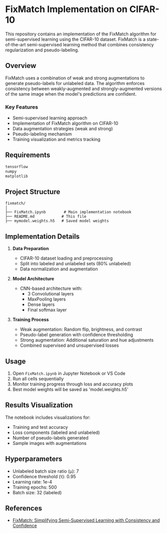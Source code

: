# FixMatch Implementation on CIFAR-10

This repository contains an implementation of the FixMatch algorithm for semi-supervised learning using the CIFAR-10 dataset. FixMatch is a state-of-the-art semi-supervised learning method that combines consistency regularization and pseudo-labeling.

## Overview

FixMatch uses a combination of weak and strong augmentations to generate pseudo-labels for unlabeled data. The algorithm enforces consistency between weakly-augmented and strongly-augmented versions of the same image when the model's predictions are confident.

### Key Features

- Semi-supervised learning approach
- Implementation of FixMatch algorithm on CIFAR-10
- Data augmentation strategies (weak and strong)
- Pseudo-labeling mechanism
- Training visualization and metrics tracking

## Requirements

```bash
tensorflow
numpy
matplotlib
```

## Project Structure

```
fixmatch/
│
├── FixMatch.ipynb        # Main implementation notebook
├── README.md            # This file
├── mymodel.weights.h5   # Saved model weights
```

## Implementation Details

1. **Data Preparation**
   - CIFAR-10 dataset loading and preprocessing
   - Split into labeled and unlabeled sets (80% unlabeled)
   - Data normalization and augmentation

2. **Model Architecture**
   - CNN-based architecture with:
     - 3 Convolutional layers
     - MaxPooling layers
     - Dense layers
     - Final softmax layer

3. **Training Process**
   - Weak augmentation: Random flip, brightness, and contrast
   - Pseudo-label generation with confidence thresholding
   - Strong augmentation: Additional saturation and hue adjustments
   - Combined supervised and unsupervised losses

## Usage

1. Open `FixMatch.ipynb` in Jupyter Notebook or VS Code
2. Run all cells sequentially
3. Monitor training progress through loss and accuracy plots
4. Best model weights will be saved as 'model.weights.h5'

## Results Visualization

The notebook includes visualizations for:
- Training and test accuracy
- Loss components (labeled and unlabeled)
- Number of pseudo-labels generated
- Sample images with augmentations

## Hyperparameters

- Unlabeled batch size ratio (μ): 7
- Confidence threshold (τ): 0.95
- Learning rate: 1e-4
- Training epochs: 500
- Batch size: 32 (labeled)

## References

- [FixMatch: Simplifying Semi-Supervised Learning with Consistency and Confidence](https://arxiv.org/abs/2001.07685)
